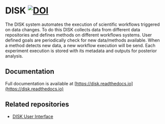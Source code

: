 
# DISK [![DOI](https://zenodo.org/badge/DOI/10.5281/zenodo.10651265.svg)](https://doi.org/10.5281/zenodo.10651265)

The DISK system automates the execution of scientific workflows triggered 
on data changes. To do this DISK collects data from different data repositories
and defines methods on different workflows systems. User defined goals are 
periodically check for new data/methods available. When a method detects new data,
a new workflow execution will be send. Each experiment execution is stored with its
metadata and outputs for posterior analysis.


## Documentation

Full documentation is available at [https://disk.readthedocs.io](https://disk.readthedocs.io)

## Related repositories

- [DISK User Interface](https://github.com/KnowledgeCaptureAndDiscovery/DISK-UI)
